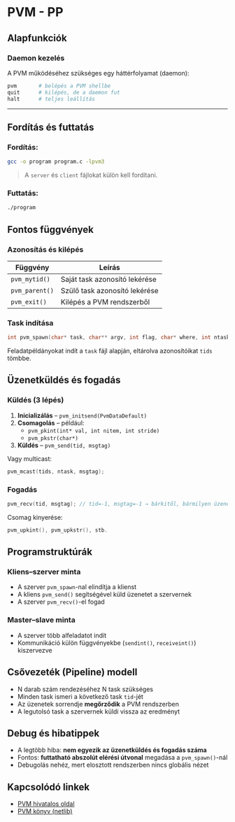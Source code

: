 # PVM - PP

## Alapfunkciók

### Daemon kezelés

A PVM működéséhez szükséges egy háttérfolyamat (daemon):

```bash
pvm       # belépés a PVM shellbe
quit      # kilépés, de a daemon fut
halt      # teljes leállítás
```

---

## Fordítás és futtatás

### Fordítás:

```bash
gcc -o program program.c -lpvm3
```

> A `server` és `client` fájlokat külön kell fordítani.

### Futtatás:

```bash
./program
```



## Fontos függvények

### Azonosítás és kilépés

| Függvény              | Leírás                                 |
|-----------------------|-----------------------------------------|
| `pvm_mytid()`         | Saját task azonosító lekérése          |
| `pvm_parent()`        | Szülő task azonosító lekérése          |
| `pvm_exit()`          | Kilépés a PVM rendszerből              |



### Task indítása

```c
int pvm_spawn(char* task, char** argv, int flag, char* where, int ntask, int* tids);
```

Feladatpéldányokat indít a `task` fájl alapján, eltárolva azonosítóikat `tids` tömbbe.



## Üzenetküldés és fogadás

### Küldés (3 lépés)

1. **Inicializálás** – `pvm_initsend(PvmDataDefault)`
2. **Csomagolás** – például:
   - `pvm_pkint(int* val, int nitem, int stride)`
   - `pvm_pkstr(char*)`
3. **Küldés** – `pvm_send(tid, msgtag)`

Vagy multicast:
```c
pvm_mcast(tids, ntask, msgtag);
```



### Fogadás

```c
pvm_recv(tid, msgtag); // tid=-1, msgtag=-1 → bárkitől, bármilyen üzenet
```

Csomag kinyerése:
```c
pvm_upkint(), pvm_upkstr(), stb.
```



## Programstruktúrák

### Kliens–szerver minta

- A szerver `pvm_spawn`-nal elindítja a klienst
- A kliens `pvm_send()` segítségével küld üzenetet a szervernek
- A szerver `pvm_recv()`-el fogad

### Master–slave minta

- A szerver több alfeladatot indít
- Kommunikáció külön függvényekbe (`sendint()`, `receiveint()`) kiszervezve



## Csővezeték (Pipeline) modell

- N darab szám rendezéséhez N task szükséges
- Minden task ismeri a következő task `tid`-jét
- Az üzenetek sorrendje **megőrződik** a PVM rendszerben
- A legutolsó task a szervernek küldi vissza az eredményt



## Debug és hibatippek

- A legtöbb hiba: **nem egyezik az üzenetküldés és fogadás száma**
- Fontos: **futtatható abszolút elérési útvonal** megadása a `pvm_spawn()`-nál
- Debugolás nehéz, mert elosztott rendszerben nincs globális nézet



## Kapcsolódó linkek

- [PVM hivatalos oldal](https://www.csm.ornl.gov/pvm/)
- [PVM könyv (netlib)](http://www.netlib.org/pvm3/book/node1.html)
